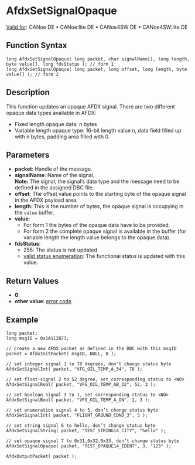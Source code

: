 # AfdxSetSignalOpaque

[Valid for](../../../Shared/FeatureAvailability.md): CANoe DE • CANoe:lite DE • CANoe4SW DE • CANoe4SW:lite DE

## Function Syntax

```plaintext
long AfdxSetSignalOpaque( long packet, char signalName[], long length, byte value[], long fdsStatus ); // form 1
long AfdxSetSignalOpaque( long packet, long offset, long length, byte value[] ); // form 2
```

## Description

This function updates an opaque AFDX signal. There are two different opaque data types available in AFDX:

- Fixed length opaque data: n bytes
- Variable length opaque type: 16-bit length value n, data field filled up with n bytes, padding area filled with 0.

## Parameters

- **packet**: Handle of the message.
- **signalName**: Name of the signal.  
  **Note:** The signal, the signal’s data type and the message need to be defined in the assigned DBC file.
- **offset**: The offset value points to the starting byte of the opaque signal in the AFDX payload area.
- **length**: This is the number of bytes, the opaque signal is occupying in the `value` buffer.
- **value**:
  - For form 1 the bytes of the opaque data have to be provided.
  - For form 2 the complete opaque signal is available in the buffer (for variable length the length value belongs to the opaque data).
- **fdsStatus**:
  - 255: The status is not updated
  - [valid status enumeration](../../../CANoeCANalyzer/AFDX/afdxBasics/afdxFunctionalDataSet.md): The functional status is updated with this value.

## Return Values

- **0**:
- **other value**: [error code](../CAPLfunctionsAFDXErrorCodes.md)

## Example

```plaintext
long packet;
long msgID = 0x1A112B73;

// create a new AFDX packet as defined in the DBC with this msgID
packet = AfdxInitPacket( msgID, NULL, 0 );

// set integer signal 1 to 78 degrees, don’t change status byte
AfdxSetSignalInt( packet, "VFG_OIL_TEMP_A_34", 78 );

// set float-signal 2 to 52 degree, set corresponding status to <NO>
AfdxSetSignalReal( packet, "VFG_OIL_TEMP_AB_32", 52, 3 );

// set boolean signal 3 to 1, set corresponding status to <NO>
AfdxSetSignalBool( packet, "VFG_OIL_TEMP_A_ON", 1, 3 );

// set enumeration signal 4 to 5, don’t change status byte
AfdxSetSignalInt( packet, "FLIGHT_GROUND_COND_3", 5 );

// set string signal 6 to hello, don’t change status byte
AfdxSetSignalString( packet, "TEST_STRING14_CITY", "hello" );

// set opaque signal 7 to 0x31,0x32,0x33, don’t change status byte
AfdxSetSignalOpaque( packet, "TEST_OPAQUE14_IDENT", 3, "123" );

AfdxOutputPacket( packet );
```

